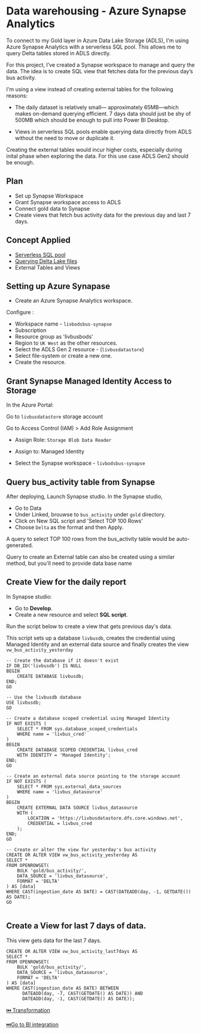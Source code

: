 # Data warehousing - Azure Synapse Analytics

To connect to my Gold layer in Azure Data Lake Storage (ADLS), I'm using Azure Synapse Analytics with a serverless SQL pool. This allows me to query Delta tables stored in ADLS directly.

For this project, I’ve created a Synapse workspace to manage and query the data. The idea is to create SQL view that fetches data for the previous day’s bus activity.

I'm using a view instead of creating external tables for the following reasons:
- The daily dataset is relatively small— approximately 65MB—which makes on-demand querying efficient. 7 days data should just be shy of 500MB which should be enough to pull into Power BI Desktop.

- Views in serverless SQL pools enable querying data directly from ADLS without the need to move or duplicate it.

Creating the external tables would incur higher costs, especially during inital phase when exploring the data. For this use case ADLS Gen2 should be enough.


## Plan
- Set up Synapse Workspace
- Grant Synapse workspace access to ADLS
- Connect gold data to Synapse
- Create views that fetch bus activity data for the previous day and last 7 days.

## Concept Applied
- [Serverless SQL pool](https://learn.microsoft.com/en-us/azure/synapse-analytics/sql/on-demand-workspace-overview)
- [Querying Delta Lake files](https://learn.microsoft.com/en-us/azure/synapse-analytics/sql/query-delta-lake-format)
- External Tables and Views

## Setting up Azure Synapase

- Create an Azure Synapse Analytics workspace.

Configure :
- Workspace name - `livbodsbus-synapse`
- Subscription
- Resource group as 'livbusbods'
- Region to `UK West` as the other resources.
- Select the ADLS Gen 2 resource - (`livbusdatastore`)
- Select file-system or create a new one.
- Create the resource.


## Grant Synapse Managed Identity Access to Storage

In the Azure Portal:

Go to `livbusdatastore` storage account

Go to Access Control (IAM) > Add Role Assignment

- Assign Role: `Storage Blob Data Reader`

- Assign to: Managed Identity

- Select the Synapse workspace - `livbodsbus-synapse`


## Query bus_activity table from Synapse


After deploying, Launch Synapse studio.
In the Synapse studio, 
- Go to Data
- Under Linked, brouwse to `bus_activity` under `gold` directory.
- Click on New SQL script and 'Select TOP 100 Rows'
- Choose `Delta` as the format and then Apply.

A query to select TOP 100 rows from the bus_activity table would be auto-generated.

Query to create an External table can also be created using a similar method, but you'll need to provide data base name 


## Create View for the daily report

In Synapse studio:
  - Go to **Develop**.
  - Create a new resource and select **SQL script**.

Run the script below to create a view that gets previous day's data.

This script sets up a database `livbusdb`, creates the credential using Managed Identity and an external data source and finally creates the view `vw_bus_activity_yesterday`

```
-- Create the database if it doesn't exist
IF DB_ID('livbusdb') IS NULL
BEGIN
    CREATE DATABASE livbusdb;
END;
GO

-- Use the livbusdb database
USE livbusdb;
GO

-- Create a database scoped credential using Managed Identity
IF NOT EXISTS (
    SELECT * FROM sys.database_scoped_credentials
    WHERE name = 'livbus_cred'
)
BEGIN
    CREATE DATABASE SCOPED CREDENTIAL livbus_cred
    WITH IDENTITY = 'Managed Identity';
END;
GO

-- Create an external data source pointing to the storage account
IF NOT EXISTS (
    SELECT * FROM sys.external_data_sources
    WHERE name = 'livbus_datasource'
)
BEGIN
    CREATE EXTERNAL DATA SOURCE livbus_datasource
    WITH (
        LOCATION = 'https://livbusdatastore.dfs.core.windows.net',
        CREDENTIAL = livbus_cred
    );
END;
GO

-- Create or alter the view for yesterday's bus activity
CREATE OR ALTER VIEW vw_bus_activity_yesterday AS
SELECT *
FROM OPENROWSET(
    BULK 'gold/bus_activity/',
    DATA_SOURCE = 'livbus_datasource',
    FORMAT = 'DELTA'
) AS [data]
WHERE CAST(ingestion_date AS DATE) = CAST(DATEADD(day, -1, GETDATE()) AS DATE);
GO


```




## Create a View for last 7 days of data.

This view gets data for the last 7 days.
```
CREATE OR ALTER VIEW vw_bus_activity_last7days AS
SELECT *
FROM OPENROWSET(
    BULK 'gold/bus_activity/',
    DATA_SOURCE = 'livbus_datasource',
    FORMAT = 'DELTA'
) AS [data]
WHERE CAST(ingestion_date AS DATE) BETWEEN 
      DATEADD(day, -7, CAST(GETDATE() AS DATE)) AND 
      DATEADD(day, -1, CAST(GETDATE() AS DATE));
```



[ ⏮️ Transformation](https://github.com/adekolaolat/bods-liverpool-azure-data-engineering/blob/main/guides/data-transformation.md)

[ ⏭️Go to BI integration](https://github.com/adekolaolat/bods-liverpool-azure-data-engineering/blob/main/guides/data-viz.md)